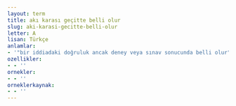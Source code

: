 ```yaml
---
layout: term
title: akı karası geçitte belli olur
slug: aki-karasi-gecitte-belli-olur
letter: A
lisan: Türkçe
anlamlar:
- '"bir iddiadaki doğruluk ancak deney veya sınav sonucunda belli olur" anlamında kullanılan bir söz'
ozellikler:
- - ''
ornekler:
- - ''
orneklerkaynak:
- - ''
---
```


